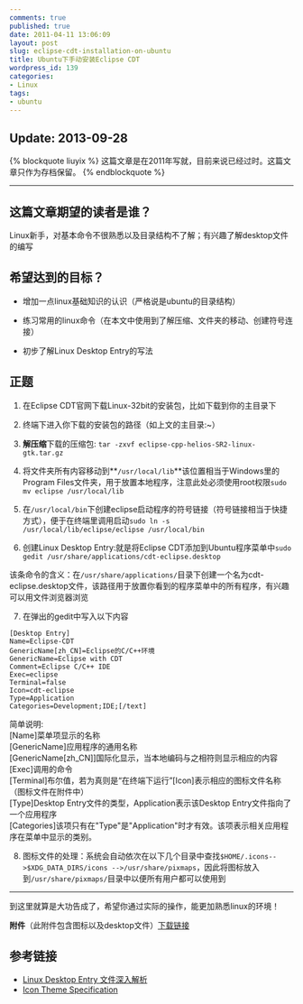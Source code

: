 ```yaml
---
comments: true
published: true
date: 2011-04-11 13:06:09
layout: post
slug: eclipse-cdt-installation-on-ubuntu
title: Ubuntu下手动安装Eclipse CDT
wordpress_id: 139
categories:
- Linux
tags:
- ubuntu
---
```


## Update: 2013-09-28

{% blockquote liuyix %}
这篇文章是在2011年写就，目前来说已经过时。这篇文章只作为存档保留。
{% endblockquote %}

_____

## 这篇文章期望的读者是谁？


Linux新手，对基本命令不很熟悉以及目录结构不了解；有兴趣了解desktop文件的编写


## 希望达到的目标？

	
  * 增加一点linux基础知识的认识（严格说是ubuntu的目录结构）

	
  * 练习常用的linux命令（在本文中使用到了解压缩、文件夹的移动、创建符号连接）

	
  * 初步了解Linux Desktop Entry的写法


<!-- more -->

## 正题
	
  1. 在Eclipse CDT官网下载Linux-32bit的安装包，比如下载到你的主目录下

	
  2. 终端下进入你下载的安装包的路径（如上文的主目录:~）

	
  3. **解压缩**下载的压缩包: `tar -zxvf eclipse-cpp-helios-SR2-linux-gtk.tar.gz`

	
  4. 将文件夹所有内容移动到**`/usr/local/lib`**该位置相当于Windows里的Program Files文件夹，用于放置本地程序，注意此处必须使用root权限`sudo mv eclipse /usr/local/lib`

	
  5. 在`/usr/local/bin`下创建eclipse启动程序的符号链接（符号链接相当于快捷方式），便于在终端里调用启动`sudo ln -s /usr/local/lib/eclipse/eclipse /usr/local/bin`

	
  6. 创建Linux Desktop Entry:就是将Eclipse CDT添加到Ubuntu程序菜单中`sudo gedit /usr/share/applications/cdt-eclipse.desktop`

该条命令的含义：在`/usr/share/applications/`目录下创建一个名为cdt-eclipse.desktop文件，该路径用于放置你看到的程序菜单中的所有程序，有兴趣可以用文件浏览器浏览

	
  7. 在弹出的gedit中写入以下内容

```
[Desktop Entry]
Name=Eclipse-CDT
GenericName[zh_CN]=Eclipse的C/C++环境
GenericName=Eclipse with CDT
Comment=Eclipse C/C++ IDE
Exec=eclipse
Terminal=false
Icon=cdt-eclipse
Type=Application
Categories=Development;IDE;[/text]
```

简单说明:  
[Name]菜单项显示的名称  
[GenericName]应用程序的通用名称  
[GenericName[zh_CN]]国际化显示，当本地编码与之相符则显示相应的内容  
[Exec]调用的命令  
[Terminal]布尔值，若为真则是“在终端下运行”[Icon]表示相应的图标文件名称（图标文件在附件中）  
[Type]Desktop Entry文件的类型，Application表示该Desktop Entry文件指向了一个应用程序  
[Categories]该项只有在"Type"是"Application"时才有效。该项表示相关应用程序在菜单中显示的类别。  

	
  8. 图标文件的处理：系统会自动依次在以下几个目录中查找`$HOME/.icons-->$XDG_DATA_DIRS/icons -->/usr/share/pixmaps`，因此将图标放入到`/usr/share/pixmaps/`目录中以便所有用户都可以使用到



____

到这里就算是大功告成了，希望你通过实际的操作，能更加熟悉linux的环境！


**附件**（此附件包含图标以及desktop文件）[下载链接](http://u.115.com/file/f9e78679f9)





## 参考链接

+ [Linux Desktop Entry 文件深入解析](http://www.ibm.com/developerworks/cn/linux/l-cn-dtef/index.html)
+ [Icon Theme Specification](http://standards.freedesktop.org/icon-theme-spec/icon-theme-spec-latest.html)

